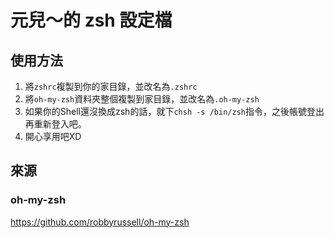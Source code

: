 元兒～的 zsh 設定檔
===

## 使用方法
1. 將`zshrc`複製到你的家目錄，並改名為`.zshrc`
2. 將`oh-my-zsh`資料夾整個複製到家目錄，並改名為`.oh-my-zsh`
3. 如果你的Shell還沒換成zsh的話，就下`chsh -s /bin/zsh`指令，之後帳號登出再重新登入吧。
4. 開心享用吧XD

## 來源
### oh-my-zsh
<https://github.com/robbyrussell/oh-my-zsh>
